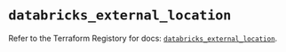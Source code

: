 # `databricks_external_location`

Refer to the Terraform Registory for docs: [`databricks_external_location`](https://registry.terraform.io/providers/databricks/databricks/1.23.0/docs/resources/external_location).
